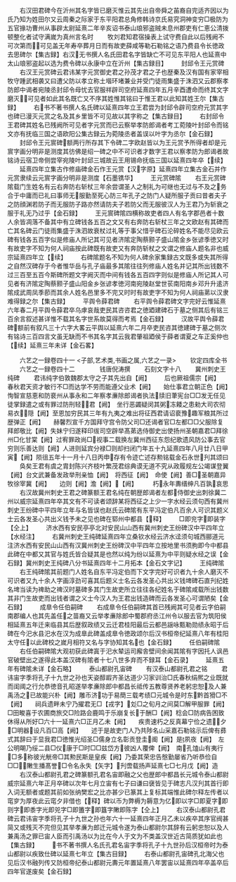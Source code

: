 <!-- { "loadSidebar": true } -->
　　右汉田君碑今在沂州其名字皆已磨灭惟云其先出自帝舜之苖裔自完适齐因以为氏乃知为姓田尔又云周秦之际家于东平阳君总角修韩诗京氏易究洞神变穷□极防为五官掾功曹州从事辟太尉延熹二年辛亥诏书泰山琅邪盗贼未息州郡吏有仁恵公清拨顿整化者试守满嵗为真州言名时
　　牧刘君知君宿操表上试守费自此以后残阙不可次第而可见盖无年寿卒葬月日而有故吏薛咸等勒石勒铭之语乃费县令长徳政去思碑尔【集古録】右汉无书撰人名氏田君名字皆缺亡不可见东平阳人也延熹中太山琅邪盗起以选为费令碑以永康中立在沂州【集古録目】
　　封邱令王元赏碑
　　右汉王元赏碑云君讳某字元赏御史君之孙茂才君之子也歴秦及汉有国有家宰相牧守踵武相袭又曰遭父防以孝立称土堦环堵兼业并受门徒雨集盛于洙泗又云郡察孝防郎中谒者宛陵丞封邱令母忧去官服祥辟司空府延熹四年五月辛酉遭命而终其文字磨灭可见者如此其名既亡又不序其姓惟其铭曰于惟王君以此知其姓王尔【集古録】
　　右书不著书撰人名氏碑以延熹四年立王君尝为封邱令辟司空府元赏其字也碑已漫灭元赏之名及其乡里皆不可见故以其字称之【集古録目】
　　右封邱令王君碑其姓名已残阙所可见者字元赏而已云察举孝防郎谒者考工菀陵叶封邱令而铭文亦有抚临三国之语欧阳公集古録云为菀陵丞者盖误以叶字为丞尔【金石録】
　　封邱令王元賔碑额两行所存其下令碑二字欧赵皆以为王元赏予所得者却是元賔字画分明非是测度其彷佛是绍一碑之中不可识者才数字王君以察孝防为郎谒者故铭诗云宿卫帝侧尝宰宛陵叶封邱三城故云王用锡命抚临三国以延熹四年卒【续】
　　延熹四年立集古作修庙碑金石作王元赏【汉字原】延熹四年立集古金石并作元赏隶续云元賔字画分明非是测度【石墨镌华】
　　王元赏碑隂
　　右王元赏碑隂载门生姓名有云右奔防右斩杖三年余尝谓圣人之制礼为可继也无过与不及之务合于中庸而已礼曰事师无服勤至死心防三年孔子之防门人疑所服子贡曰昔者夫子之防顔渊若防子而无服防子路亦然请防夫子若防父而无服彼汉人为王君乃为斩衰之服于礼无乃过乎【金石録】
　　王元賔碑隂四横称故吏者四人有名字郡邑者十数人余皆凋落不备其中有立碑钱各五百之文又有右奔防右斩杖三年之文欧赵有其碑而亡其名碑云门徒雨集盛于洙泗故衰杖过礼等于事父惜乎碑石沦碎姓名不能尽见欧云碑有钱各五百字似是修庙人所记其可见者济隂定陶蔡颢子盛山隂金乡张谚季徳又时有故吏字不知为何人祠庙按此碑既有故吏又有奔防斩杖之文谓之修庙人题名非也威宗延熹四年立【续】
　　右碑隂题名不知为何人碑余家集録古文既多或失其所得之自然汉碑存于今者惟华岳与孔子庙最多其隂往往列修庙人姓名并记其所出钱数不过三百至五百今斯碑所题文字阙灭而中间有钱各五百四字则似是修庙人所记其人可见者有济隂定陶蔡颢子盛山阳金乡张谚孝徳河南宛陵赵堂世苌南阳南乡邓升升逺济隂成武周凤季莭而其余人姓名邑里多不完又时时有故吏字不知为何人祠庙苐以汉隶难得録之尔【集古録】
　　平舆令薛君碑
　　右平舆令薛君碑文字完好云惟延熹六年春二月平舆令薛君卒乌虖哀哉吏民其咨咨君之徳廼建碑石于墓之侧其后有铭三百余言叙述甚详惟不载其名字世系故莫得而考焉【金石録】
　　汉故平舆令薛君碑额前有叙凡三十六字大畧云平舆以延熹六年二月卒吏民咨其徳建碑于墓之侧次有铭诗三百四言文虽无缺而不书其名字其云我君肇祖廼侯于薛者谓夏之车正奚仲也【续】延熹三年未详【金石畧】

　　六艺之一録卷四十一
<子部,艺术类,书画之属,六艺之一录>
　　钦定四库全书
　　六艺之一録卷四十二　　　　钱唐倪涛撰
　　石刻文字十八
　　冀州刺史王纯碑
　　君讳纯字伯敦魏郡太守之子其先出自【阙】
　　后也厥祖儒宗【阙】　春秋君天资才敏行不□而达学不劳而能遵父业术【阙】　　始仕事君立朝正色【阙】恂智宣慈恵和防裵州从事永和二年察孝亷除郎谒者执法牍旧茟宪台□□发无任见徒掌録遣之或有罪过防刑轻君【阙】　坐行恶蠲疑闵其粥冻餧之患勑大司农彻易衣隠【阙】至恩加穷民其三年有九夷之难出将征西君请诏裵豫趣军粮其所过歴弹正【阙】　　赫馨烈宣千方国拜守宫令防父司□还谒者官□左都□□父服除复拜郎敬比【阙】失妹宁归遂释印绂司空辟举髙苐选侍御史出使扬州圣朝嘉君□拜徐州□化甘棠【阙】过宥罪政尚□视事二载换左冀州西征东怨纪歌遗风防公事去官穷则乐善达则【阙】人进则延宾分禄□则却扫闭门年五十九延熹四年八月廿八日甲寅【阙】陨徂五年十一月十八日丙申存有令迹亡述存勲铭载金石永世刋其颂曰
　　奂矣王君有虞之胄封陈兴齐枝叶繁茂君综典谟无道不究从政履规左公竭谋登翼【阙】台文武兼备发政举刑亲恤【阙】　将西征【阙】　命使【阙】善□圣朝嘉异牧徐宰冀【阙】　　边则【阙】澹【阙】【阙】　　　朽永年夀缙绅凡百孰哀思
　　右汉故冀州刺史王君之碑篆额王君名纯在朝歴郎谒者左都侍御史出刺徐冀二州以威宗延熹四年卒其文有不可读者颂辞某将西征之上少一字水经云须句西有冀州刺史王纷碑中平四年立年与名皆误也赵氏云碑隂有东平冯定伯凡百余人可识其题义士云各发圣心共出义钱予未之见也碑在郓州中都县【释】
　　□即兖字即装字【仝上】
　　济水西有安民亭亭北对安民山山西有冀州刺史王纷碑汉中平四年立【水经注】
　　右冀州刺史王纯碑延熹四年立桑钦水经云济水迳须句城西郦道元注济水西有安民山山西有汉冀州刺史王纷碑汉中平四年立按地里书须朐即今中都县此碑在中都又其官与姓氏皆合疑其是也然以纯为纷以延熹为中平则疑水经之误【金石録】冀州刺史王纯碑八分书延熹四年十二月拓本【金石文字记】
　　王纯碑隂
　　右王纯碑隂其前题门人姓名自东平冯定伯而下文字完好可识者九十余人磨灭不可识者又九十余人字画淳劲可喜其后题义士名云各发圣心共出义钱埤碑石直刋纪姓名埤当读为禆助之禆汉时墓碑多其门生故吏所立往往各纪姓名于碑隂咸载所出钱数其非门生故吏而出钱者谓之义士今汉人为王君出钱造碑而云各发圣心可谓陋矣【金石録】
　　成臯令任伯嗣碑
　　右成臯令任伯嗣碑其首已残阙其可见者云字伯嗣南郡编人也其先盖任之苗裔又云举孝亷除郎中蜀郡府丞江州令以服去官为筑阳侯相延熹五年迁来临县其后歴叙政绩又云迁君桂阳最后云都邑謡咏甄勒勋绩永昭于后碑在今汜水县汜水在汉为成臯此碑盖成臯令徳政颂尔后汉书桓帝纪延熹八年有桂阳太守任以此碑校之嵗月相符又名与字协知其名也【金石録】
　　任伯嗣碑隂
　　右任伯嗣碑隂大观初获此碑寘于汜水辇运司廨舎壁间余闻其隂有字因托人讽邑官破壁出之遂得此本盖汉碑有隂者十七八世多弃而不録耳【金石录】
　　延熹五年有碑隂未详【金石略】
　　泰山都尉孔宙碑
　　有汉泰山都尉孔君之铭
　　君讳宙字季将孔子十九世之孙也天姿醇嘏齐圣达道少习家训治□氏春秋绢熈之业既就而闺阈之行允恭徳音孔昭遂举孝亷除郎中都昌长祗传五教尊贤养老躬忠恕及人兼禹汤之已故能兴朴【阙】雕币济功于易蕳三载考绩□元城令是时东黔首猾□不【阙】　　祠兵遗畔未宁乃擢君无□【戎字】彣□之旬月之间莫□解甲服罪【阙】　　□田畯喜于农圃商旅交□险路会鹿鸣于乐崩复长于酬□【阙】稔会□防病告困致休得从所好□六十一延熹六□正月乙未【阙】　　疾贵速朽之反真幕宁俭之遗夕□明器设凡百□高【阙】　　述于是故吏门人乃共陟名山采嘉石勒铭示后俾有彞式其辞曰于显我君□徳惟光绍圣□儒身立名彰贡登圭阍【阙】是夙夜【阙】　左公明朙乃绥二县□仪康于□时□□兹岱方彼凶人覆俾【阙】　南孔馌山有夷行□多称彼光觥帝□其勲民斯是皇疾【阙】乃委其荣忠告慇勤屡省乃听恭俭自□□敶生播髙誉□令名永失【矢字】刋啻载扬声延熹七□七月戊【阙】造
　　右汉泰山都尉孔君之碑篆额孔君名宙即融之父也歴郎中都昌长元城令泰山都尉威宗延熹六年正月卒碑以次年七月立宙有七子曰谦曰襃皆见于碑志凡汉刋其首行即入词无额者或题其前如张纳樊宏之比亦甚少已篆其上复标其端惟此碑尔释左传者以窀穸为厚夜此云窀夕非借也【释】碑以币为弊槈为耨意为亿即以字□即夏字即则字即黍字光即兕字□即簠字即簋字敶即陈字【仝上】
　　右汉泰山都尉孔君碑云君讳宙字季将孔子十九世之孙也年六十一延熹四年正月乙未以疾卒其序官阀甚简又或残灭不完但见其举孝亷为郎迁元城令遂为泰山都尉尔其辞有云躬忠恕以及人兼禹汤之罪已宙人臣而引禹汤以为比在今人于文为不类盖汉世近古简质犹如此也【集古録】
　　书不著书撰人名氏孔君名宙字季将孔子十九世孙后汉桓帝时为泰山都尉以疾致仕碑以延熹七年立【集古目録】
　　右泰山都尉孔宙碑孔北海父也见后汉书融列传又防桓帝纪泰山都尉元夀元年置延熹八年罢宙以延熹四年卒盖卒后四年官遂废矣【金石録】

